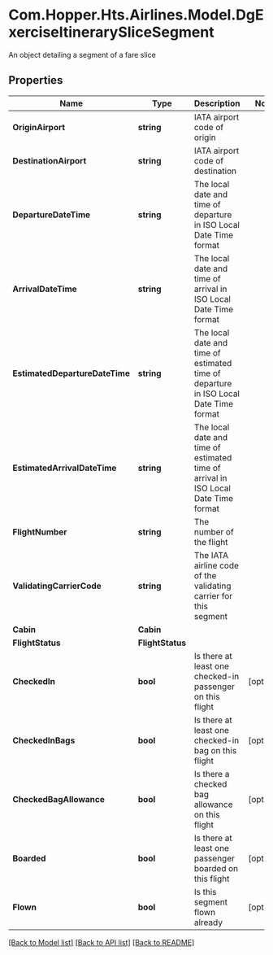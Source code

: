 # Com.Hopper.Hts.Airlines.Model.DgExerciseItinerarySliceSegment
An object detailing a segment of a fare slice

## Properties

Name | Type | Description | Notes
------------ | ------------- | ------------- | -------------
**OriginAirport** | **string** | IATA airport code of origin | 
**DestinationAirport** | **string** | IATA airport code of destination | 
**DepartureDateTime** | **string** | The local date and time of departure in ISO Local Date Time format | 
**ArrivalDateTime** | **string** | The local date and time of arrival in ISO Local Date Time format | 
**EstimatedDepartureDateTime** | **string** | The local date and time of estimated time of departure in ISO Local Date Time format | 
**EstimatedArrivalDateTime** | **string** | The local date and time of estimated time of arrival in ISO Local Date Time format | 
**FlightNumber** | **string** | The number of the flight | 
**ValidatingCarrierCode** | **string** | The IATA airline code of the validating carrier for this segment | 
**Cabin** | **Cabin** |  | 
**FlightStatus** | **FlightStatus** |  | 
**CheckedIn** | **bool** | Is there at least one checked-in passenger on this flight | [optional] 
**CheckedInBags** | **bool** | Is there at least one checked-in bag on this flight | [optional] 
**CheckedBagAllowance** | **bool** | Is there a checked bag allowance on this flight | [optional] 
**Boarded** | **bool** | Is there at least one passenger boarded on this flight | [optional] 
**Flown** | **bool** | Is this segment flown already | [optional] 

[[Back to Model list]](../README.md#documentation-for-models) [[Back to API list]](../README.md#documentation-for-api-endpoints) [[Back to README]](../README.md)

